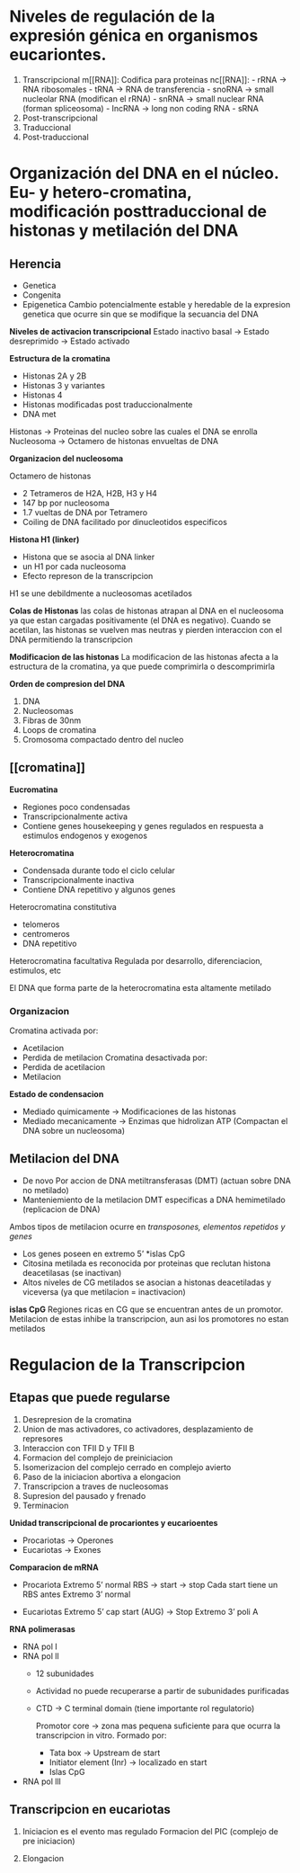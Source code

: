 # Niveles de regulación de la expresión génica en organismos eucariontes.

1. Transcripcional
   m[[RNA]]:
	   Codifica para proteinas
   nc[[RNA]]:
	   - rRNA → RNA ribosomales
	   - tRNA → RNA de transferencia
	   - snoRNA → small nucleolar RNA (modifican el rRNA)
	   - snRNA → small nuclear RNA (forman spliceosoma)
	   - IncRNA → long non coding RNA
	   - sRNA
1. Post-transcripcional
2. Traduccional
3. Post-traduccional

# Organización del DNA en el núcleo. Eu- y hetero-cromatina, modificación posttraduccional de histonas y metilación del DNA

## Herencia

- Genetica
- Congenita
- Epigenetica
  Cambio potencialmente estable y heredable de la expresion genetica que ocurre sin que se modifique la secuancia del DNA

**Niveles de activacion transcripcional**
Estado inactivo basal → Estado desreprimido → Estado activado

**Estructura de la cromatina**
- Histonas 2A y 2B
- Histonas 3 y variantes
- Histonas 4
- Histonas modificadas post traduccionalmente
- DNA met

Histonas → Proteinas del nucleo sobre las cuales el DNA se enrolla
Nucleosoma → Octamero de histonas envueltas de DNA

**Organizacion del nucleosoma**

Octamero de histonas
- 2 Tetrameros de H2A, H2B, H3 y H4
- 147 bp por nucleosoma
- 1.7 vueltas de DNA por Tetramero
- Coiling de DNA facilitado por dinucleotidos especificos

**Histona H1 (linker)**
- Histona que se asocia al DNA linker
- un H1 por cada nucleosoma
- Efecto represon de la transcripcion

H1 se une debildmente a nucleosomas acetilados

**Colas de Histonas**
las colas de histonas atrapan al DNA en el nucleosoma ya que estan cargadas positivamente (el DNA es negativo). Cuando se acetilan, las histonas se vuelven mas neutras y pierden interaccion con el DNA permitiendo la transcripcion

**Modificacion de las histonas**
La modificacion de las histonas afecta a la estructura de la cromatina, ya que puede comprimirla o descomprimirla

**Orden de compresion del DNA**
1. DNA
2. Nucleosomas
3. Fibras de 30nm
4. Loops de cromatina
5. Cromosoma compactado dentro del nucleo

## [[cromatina]]

**Eucromatina**
- Regiones poco condensadas
- Transcripcionalmente activa
- Contiene genes housekeeping y genes regulados en respuesta a estimulos endogenos y exogenos

**Heterocromatina**
- Condensada durante todo el ciclo celular
- Transcripcionalmente inactiva
- Contiene DNA repetitivo y algunos genes

Heterocromatina constitutiva
- telomeros
- centromeros
- DNA repetitivo

Heterocromatina facultativa
Regulada por desarrollo, diferenciacion, estimulos, etc

El DNA que forma parte de la heterocromatina esta altamente metilado

### Organizacion

Cromatina activada por:
- Acetilacion
- Perdida de metilacion
Cromatina desactivada por:
- Perdida de acetilacion
- Metilacion

**Estado de condensacion**
- Mediado quimicamente → Modificaciones de las histonas
- Mediado mecanicamente → Enzimas que hidrolizan ATP (Compactan el DNA sobre un nucleosoma)

## Metilacion del DNA

- De novo
  Por accion de DNA metiltransferasas (DMT) (actuan sobre DNA no metilado)
- Manteniemiento de la metilacion
  DMT especificas a DNA hemimetilado (replicacion de DNA)

Ambos tipos de metilacion ocurre en *transposones, elementos repetidos y genes*
- Los genes poseen en extremo 5’ *islas CpG
- Citosina metilada es reconocida por proteinas que reclutan histona deacetilasas (se inactivan)
- Altos niveles de CG metilados se asocian a histonas deacetiladas y viceversa (ya que metilacion = inactivacion)

**islas CpG**
Regiones ricas en CG que se encuentran antes de un promotor.
Metilacion de estas inhibe la transcripcion, aun asi los promotores no estan metilados

# Regulacion de la Transcripcion

## Etapas que puede regularse

1. Desrepresion de la cromatina
2. Union de mas activadores, co activadores, desplazamiento de represores
3. Interaccion con TFII D y TFII B
4. Formacion del complejo de preiniciacion
5. Isomerizacion del complejo cerrado en complejo avierto
6. Paso de la iniciacion abortiva a elongacion
7. Transcripcion a traves de nucleosomas
8. Supresion del pausado y frenado
9. Terminacion

**Unidad transcripcional de procariontes y eucarioentes**

- Procariotas → Operones
- Eucariotas → Exones

**Comparacion de mRNA**

- Procariota
  Extremo 5’ normal
  RBS → start → stop
  Cada start tiene un RBS antes
  Extremo 3’ normal

- Eucariotas
  Extremo 5’ cap
  start (AUG) → Stop
  Extremo 3’ poli A

**RNA polimerasas**
- RNA pol I
- RNA pol ll
  - 12 subunidades
  - Actividad no puede recuperarse a partir de subunidades purificadas
  - CTD → C terminal domain (tiene importante rol regulatorio)

	Promotor core → zona mas pequena suficiente para que ocurra la transcripcion in vitro. Formado por:
	- Tata box → Upstream de start
	- Initiator element (Inr) → localizado en start
	- Islas CpG
- RNA pol lll


## Transcripcion en eucariotas

1. Iniciacion
   es el evento mas regulado
   Formacion del PIC (complejo de pre iniciacion)

2. Elongacion